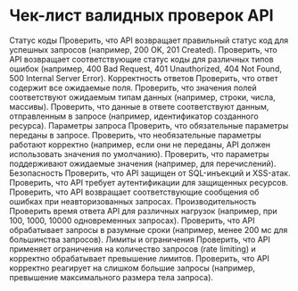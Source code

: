 # Чек-лист валидных проверок API
Статус коды 
Проверить, что API возвращает правильный статус код для успешных запросов (например, 200 OK, 201 Created). 
Проверить, что API возвращает соответствующие статус коды для различных типов ошибок (например, 400 Bad Request, 401 Unauthorized, 404 Not Found, 500 Internal Server Error). 
Корректность ответов 
Проверить, что ответ содержит все ожидаемые поля. 
Проверить, что значения полей соответствуют ожидаемым типам данных (например, строки, числа, массивы). 
Проверить, что данные в ответе соответствуют данным, отправленным в запросе (например, идентификатор созданного ресурса). 
Параметры запроса 
Проверить, что обязательные параметры переданы в запросе. 
Проверить, что необязательные параметры работают корректно (например, если они не переданы, API должен использовать значения по умолчанию). 
Проверить, что параметры поддерживают ожидаемые значения (например, для перечислений). 
Безопасность 
Проверить, что API защищен от SQL-инъекций и XSS-атак. 
Проверить, что API требует аутентификации для защищенных ресурсов. 
Проверить, что API возвращает соответствующие сообщения об ошибках при неавторизованных запросах. 
Производительность 
Проверить время ответа API для различных нагрузок (например, при 100, 1000, 10000 одновременных запросах). 
Проверить, что API обрабатывает запросы в разумные сроки (например, менее 200 мс для большинства запросов). 
Лимиты и ограничения 
Проверить, что API применяет ограничения на количество запросов (rate limiting) и корректно обрабатывает превышение лимитов. 
Проверить, что API корректно реагирует на слишком большие запросы (например, превышение максимального размера тела запроса). 

